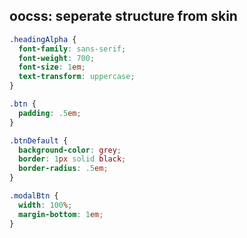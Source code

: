 ##  oocss: seperate structure from skin

```css
.headingAlpha {
  font-family: sans-serif;
  font-weight: 700;
  font-size: 1em;
  text-transform: uppercase;
}

.btn {
  padding: .5em;
}

.btnDefault {
  background-color: grey;
  border: 1px solid black;
  border-radius: .5em;
}

.modalBtn {
  width: 100%;
  margin-bottom: 1em;
}
```
